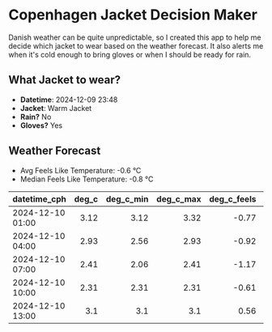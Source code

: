
# Copenhagen Jacket Decision Maker

Danish weather can be quite unpredictable, so I created this app to help me decide which jacket to wear based on the weather forecast. 
It also alerts me when it's cold enough to bring gloves or when I should be ready for rain.

## What Jacket to wear?

- **Datetime**: 2024-12-09 23:48
- **Jacket**: Warm Jacket
- **Rain?** No
- **Gloves?** Yes

## Weather Forecast
- Avg Feels Like Temperature: -0.6 °C
- Median Feels Like Temperature: -0.8 °C

| datetime_cph     |   deg_c |   deg_c_min |   deg_c_max |   deg_c_feels | weather   | wind   | rain   |
|:-----------------|--------:|------------:|------------:|--------------:|:----------|:-------|:-------|
| 2024-12-10 01:00 |    3.12 |        3.12 |        3.32 |         -0.77 | Clouds    | Low    | None   |
| 2024-12-10 04:00 |    2.93 |        2.56 |        2.93 |         -0.92 | Clouds    | Low    | None   |
| 2024-12-10 07:00 |    2.41 |        2.06 |        2.41 |         -1.17 | Clouds    | Low    | None   |
| 2024-12-10 10:00 |    2.31 |        2.31 |        2.31 |         -0.61 | Clouds    | Low    | None   |
| 2024-12-10 13:00 |    3.1  |        3.1  |        3.1  |          0.56 | Clouds    | Low    | None   |
        